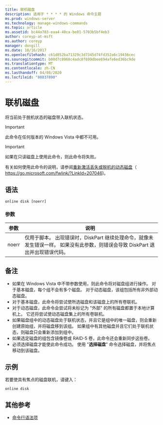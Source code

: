```yaml
---
title: 联机磁盘
description: 适用于 * * * * 的 Windows 命令主题
ms.prod: windows-server
ms.technology: manage-windows-commands
ms.topic: article
ms.assetid: bc44a783-eaa4-40ca-be01-5703b5bf4eb3
author: coreyp-at-msft
ms.author: coreyp
manager: dongill
ms.date: 10/16/2017
ms.openlocfilehash: c61d852ba71329c3d7345d74fd352a6c19436cec
ms.sourcegitcommit: b00d7c8968c4adc8f699dbee694afe6ed36bc9de
ms.translationtype: MT
ms.contentlocale: zh-CN
ms.lasthandoff: 04/08/2020
ms.locfileid: "80837890"
---
```

# <a name="online-disk"></a>联机磁盘



将当前处于脱机状态的磁盘带入联机状态。

> [!IMPORTANT]
> 此命令在任何版本的 Windows Vista 中都不可用。

> [!IMPORTANT]
> 如果在只读磁盘上使用此命令，则此命令将失败。

有关如何使用此命令的说明，请参阅[重新激活丢失或脱机的动态磁盘](https://go.microsoft.com/fwlink/?LinkId=207046)（ https://go.microsoft.com/fwlink/?LinkId=207046)。

## <a name="syntax"></a>语法

```
online disk [noerr]
```

### <a name="parameters"></a>参数

|参数|说明|
|---------|-----------|
|noerr|仅用于脚本。 出现错误时，DiskPart 继续处理命令，就像未发生错误一样。 如果没有此参数，则错误会导致 DiskPart 退出并出现错误代码。|

## <a name="remarks"></a>备注

-   如果在 Windows Vista 中不带参数使用，则此命令将对磁盘组进行操作。 对于基本磁盘，每个组不会有多个磁盘。 对于动态磁盘，该组包括所有非外部动态磁盘。
-   对于基本磁盘，此命令将尝试使所选磁盘和该磁盘上的所有卷联机。
-   对于动态磁盘，此命令会尝试将未标记为 "外部" 的所有磁盘都置于本地计算机上。 它还将尝试使动态磁盘集上的所有卷联机。
-   如果磁盘组中的动态磁盘处于联机状态，并且它是组中的唯一磁盘，则会重新创建原始组，并将磁盘移到该组。 如果组中有其他磁盘并且它们处于联机状态，则磁盘只会重新添加到组中。
-   如果选定磁盘的组包含镜像卷或 RAID-5 卷，此命令还会重新同步这些卷。
-   必须选择磁盘才能使此命令成功。 使用 "**选择磁盘**" 命令选择磁盘，并将焦点移动到该磁盘。

## <a name="examples"></a><a name=BKMK_examples></a>示例

若要使具有焦点的磁盘联机，请键入：
```
online disk
```

## <a name="additional-references"></a>其他参考

- [命令行语法项](command-line-syntax-key.md)

